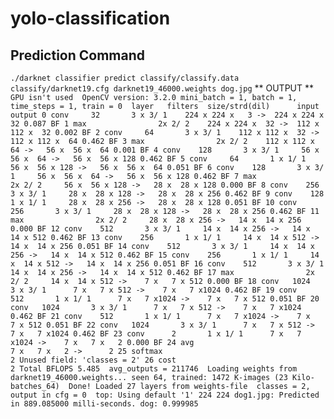 # yolo-classification


## Prediction Command
`
./darknet classifier predict classify/classify.data classify/darknet19.cfg darknet19_46000.weights dog.jpg
`
** OUTPUT **
`
GPU isn't used 
 OpenCV version: 3.2.0
mini_batch = 1, batch = 1, time_steps = 1, train = 0 
   layer   filters  size/strd(dil)      input                output
   0 conv     32       3 x 3/ 1    224 x 224 x   3 ->  224 x 224 x  32 0.087 BF
   1 max                2x 2/ 2    224 x 224 x  32 ->  112 x 112 x  32 0.002 BF
   2 conv     64       3 x 3/ 1    112 x 112 x  32 ->  112 x 112 x  64 0.462 BF
   3 max                2x 2/ 2    112 x 112 x  64 ->   56 x  56 x  64 0.001 BF
   4 conv    128       3 x 3/ 1     56 x  56 x  64 ->   56 x  56 x 128 0.462 BF
   5 conv     64       1 x 1/ 1     56 x  56 x 128 ->   56 x  56 x  64 0.051 BF
   6 conv    128       3 x 3/ 1     56 x  56 x  64 ->   56 x  56 x 128 0.462 BF
   7 max                2x 2/ 2     56 x  56 x 128 ->   28 x  28 x 128 0.000 BF
   8 conv    256       3 x 3/ 1     28 x  28 x 128 ->   28 x  28 x 256 0.462 BF
   9 conv    128       1 x 1/ 1     28 x  28 x 256 ->   28 x  28 x 128 0.051 BF
  10 conv    256       3 x 3/ 1     28 x  28 x 128 ->   28 x  28 x 256 0.462 BF
  11 max                2x 2/ 2     28 x  28 x 256 ->   14 x  14 x 256 0.000 BF
  12 conv    512       3 x 3/ 1     14 x  14 x 256 ->   14 x  14 x 512 0.462 BF
  13 conv    256       1 x 1/ 1     14 x  14 x 512 ->   14 x  14 x 256 0.051 BF
  14 conv    512       3 x 3/ 1     14 x  14 x 256 ->   14 x  14 x 512 0.462 BF
  15 conv    256       1 x 1/ 1     14 x  14 x 512 ->   14 x  14 x 256 0.051 BF
  16 conv    512       3 x 3/ 1     14 x  14 x 256 ->   14 x  14 x 512 0.462 BF
  17 max                2x 2/ 2     14 x  14 x 512 ->    7 x   7 x 512 0.000 BF
  18 conv   1024       3 x 3/ 1      7 x   7 x 512 ->    7 x   7 x1024 0.462 BF
  19 conv    512       1 x 1/ 1      7 x   7 x1024 ->    7 x   7 x 512 0.051 BF
  20 conv   1024       3 x 3/ 1      7 x   7 x 512 ->    7 x   7 x1024 0.462 BF
  21 conv    512       1 x 1/ 1      7 x   7 x1024 ->    7 x   7 x 512 0.051 BF
  22 conv   1024       3 x 3/ 1      7 x   7 x 512 ->    7 x   7 x1024 0.462 BF
  23 conv      2       1 x 1/ 1      7 x   7 x1024 ->    7 x   7 x   2 0.000 BF
  24 avg                             7 x   7 x   2 ->      2
  25 softmax                                           2
Unused field: 'classes = 2'
  26 cost                                              2
Total BFLOPS 5.485 
avg_outputs = 211746 
Loading weights from darknet19_46000.weights...
 seen 64, trained: 1472 K-images (23 Kilo-batches_64) 
Done! Loaded 27 layers from weights-file 
 classes = 2, output in cfg = 0 
top: Using default '1'
224 224
dog1.jpg: Predicted in 889.085000 milli-seconds.
dog: 0.999985
`